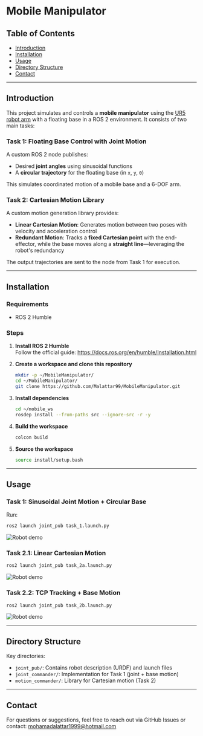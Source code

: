 # Mobile Manipulator

## Table of Contents
- [Introduction](#introduction)  
- [Installation](#installation)  
- [Usage](#usage)  
- [Directory Structure](#directory-structure)  
- [Contact](#contact)  

---

## Introduction

This project simulates and controls a **mobile manipulator** using the [UR5 robot arm](https://github.com/UniversalRobots/Universal_Robots_ROS2_Description) with a floating base in a ROS 2 environment. It consists of two main tasks:

###  Task 1: Floating Base Control with Joint Motion
A custom ROS 2 node publishes:
- Desired **joint angles** using sinusoidal functions
- A **circular trajectory** for the floating base (in `x`, `y`, `θ`)

This simulates coordinated motion of a mobile base and a 6-DOF arm.

###  Task 2: Cartesian Motion Library
A custom motion generation library provides:
- **Linear Cartesian Motion**: Generates motion between two poses with velocity and acceleration control
- **Redundant Motion**: Tracks a **fixed Cartesian point** with the end-effector, while the base moves along a **straight line**—leveraging the robot's redundancy

The output trajectories are sent to the node from Task 1 for execution.

---

## Installation

### Requirements
- ROS 2 Humble

### Steps

1. **Install ROS 2 Humble**  
   Follow the official guide: https://docs.ros.org/en/humble/Installation.html

2. **Create a workspace and clone this repository**
   ```bash
   mkdir -p ~/MobileManipulator/
   cd ~/MobileManipulator/
   git clone https://github.com/Malattar99/MobileManipulator.git

3. **Install dependencies**
   ```bash
   cd ~/mobile_ws
   rosdep install --from-paths src --ignore-src -r -y
   
4. **Build the workspace**
   ```bash
   colcon build

5. **Source the workspace**
   ```bash
   source install/setup.bash

---

## Usage

### Task 1: Sinusoidal Joint Motion + Circular Base
   Run:
   ```bash
   ros2 launch joint_pub task_1.launch.py
```
![Robot demo](task_1.gif)

### Task 2.1: Linear Cartesian Motion
   ```bash
   ros2 launch joint_pub task_2a.launch.py
```
![Robot demo](task_2a.gif)
### Task 2.2: TCP Tracking + Base Motion
   ```bash
   ros2 launch joint_pub task_2b.launch.py
```
![Robot demo](task_2b.gif)

---
## Directory Structure

Key directories:
- `joint_pub/`: Contains robot description (URDF) and launch files
- `joint_commander/`: Implementation for Task 1 (joint + base motion)
- `motion_commander/`: Library for Cartesian motion (Task 2)


---
## Contact
For questions or suggestions, feel free to reach out via GitHub Issues or contact:
mohamadalattar1999@hotmail.com
